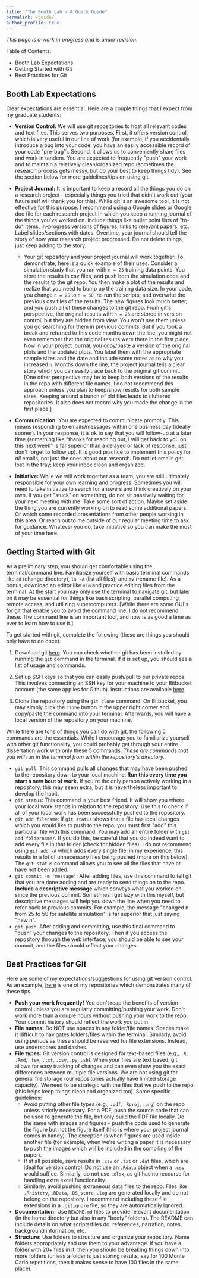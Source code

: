 ```yaml
---
title: "The Booth Lab - A Quick Guide"
permalink: /guide/
author_profile: true
---
```


*This page is a work in progress and is under revision.*

Table of Contents:
* Booth Lab Expectations
* Getting Started with Git
* Best Practices for Git

Booth Lab Expectations
------

Clear expectations are essential.  Here are a couple things that I expect from my graduate students:

* **Version Control:** We will use git repositories to host all relevant codes and text files.  This serves two purposes.  First, it offers version control, which is very useful in our line of work (for example, if you accidentally introduce a bug into your code, you have an easily accessible record of your code "pre-bug").  Second, it allows us to conveniently share files and work in tandem.  You are expected to frequently "push" your work and to maintain a relatively clean/organized repo (sometimes the research process gets messy, but do your best to keep things tidy).  See the section below for more guidelines/tips on using git. 

* **Project Journal:** It is important to keep a record all the things you do on a research project - especially things you tried that didn't work out (your future self will thank you for this).  While git is an awesome tool, it is not effective for this purpose.  I recommend using a Google slides or Google doc file for each research project in which you keep a running journal of the things you've worked on.  Include things like bullet point lists of "to-do" items, in-progress versions of figures, links to relevant papers, etc.  Label slides/sections with dates.  Overtime, your journal should tell the story of how your research project progressed.  Do not delete things, just keep adding to the story.
	+ Your git repository and your project journal will work together.  To demonstrate, here is a quick example of their uses.  Consider a simulation study that you ran with `n = 25` training data points.  You store the results in csv files, and push both the simulation code and the results to the git repo.  You then make a plot of the results and realize that you need to bump up the training data size.  In your code, you change `n = 25` to `n = 50`, re-run the scripts, and overwrite the previous csv files of the results.  The new figures look much better, and you push all of these changes to the git repo.  From git's perspective, the original results with `n = 25` are stored in version control, but they are hidden from view.  You won't see them unless you go searching for them in previous commits.  But if you took a break and returned to this code months down the line, you might not even remember that the original results were there in the first place.  Now in your project journal, you copy/paste a version of the original plots and the updated plots.  You label them with the appropriate sample sizes and the date and include some notes as to why you increased `n`.  Months down the line, the project journal tells a clear story which you can easily trace back to the original git commit.  [One other perspective may be to keep both versions of the results in the repo with different file names.  I do not recommend this approach unless you plan to keep/show results for both sample sizes.  Keeping around a bunch of old files leads to cluttered repositories.  It also does not record why you made the change in the first place.]

* **Communication:** You are expected to communicate promptly.  This means responding to emails/messages within one business day (ideally sooner).  In your response, it is ok to say that you will follow-up at a later time (something like "thanks for reaching out, I will get back to you on this next week" is far superior than a delayed or lack of response, just don't forget to follow up).  It is good practice to implement this policy for *all* emails, not just the ones about our research.  Do not let emails get lost in the fray; keep your inbox clean and organized.

* **Initiative:** While we will work together as a team, you are still ultimately responsible for your own learning and progress.  Sometimes you will need to take initiative to search for answers and think creatively on your own.  If you get "stuck" on something, do not sit passively waiting for your next meeting with me.  Take some sort of action.  Maybe set aside the thing you are currently working on to read some additional papers.  Or watch some recorded presentations from other people working in this area.  Or reach out to me outside of our regular meeting time to ask for guidance.  Whatever you do, take initiative so you can make the most of your time here.

Getting Started with Git
------

As a preliminary step, you should get comfortable using the terminal/command line.  Familiarize yourself with basic terminal commands like `cd` (change directory), `ls -A` (list all files), and `mv` (rename file).  As a bonus, download an editor like `vim` and practice editing files from the terminal.  At the start you may only use the terminal to navigate git, but later on it may be essential for things like bash scripting, parallel computing, remote access, and utilizing supercomputers.  [While there are some GUI's for git that enable you to avoid the command line, I do not recommend these.  The command line is an important tool, and now is as good a time as ever to learn how to use it.]

To get started with git, complete the following (these are things you should only have to do once).

1. Download git [here](https://git-scm.com/downloads).  You can check whether git has been installed by running the `git` command in the terminal.  If it is set up, you should see a list of usage and commands.

2. Set up SSH keys so that you can easily push/pull to our private repos.  This involves connecting an SSH key for your machine to your Bitbucket account (the same applies for Github).  Instructions are available [here](https://support.atlassian.com/bitbucket-cloud/docs/configure-ssh-and-two-step-verification/).  

3. Clone the repository using the `git clone` command.  On Bitbucket, you may simply click the `Clone` button in the upper right corner and copy/paste the command into your terminal.  Afterwards, you will have a local version of the repository on your machine.

While there are tons of things you can do with git, the following 5 commands are the essentials.  While I encourage you to familiarize yourself with other git functionality, you could probably get through your entire dissertation work with only these 5 commands.  *These are commands that you will run in the terminal from within the repository's directory.*

* `git pull`: This command pulls all changes that may have been pushed to the repository down to your local machine.  **Run this every time you start a new bout of work.**  If you're the only person actively working in a repository, this may seem extra, but it is nevertheless important to develop the habit.
* `git status`: This command is your best friend.  It will show you where your local work stands in relation to the repository.  Use this to check if all of your local work has been successfully pushed to the repository.
* `git add filename`: If `git status` shows that a file has local changes which you would like to push to the repo, you must first "add" this particular file with this command.  You may add an entire folder with `git add foldername/`.  If you do this, be careful that you do indeed want to add every file in that folder (check for hidden files).  I do not recommend using `git add -A` which adds every single file; in my experience, this results in a lot of unnecessary files being pushed (more on this below).  The `git status` command allows you to see all the files that have or have not been added.
* `git commit -m "message"`: After adding files, use this command to tell git that you are done adding and are ready to send things on to the repo.  **Include a descriptive message** which conveys what you worked on since the previous commit.  Sometimes I get lazy with this myself, but descriptive messages will help you down the line when you need to refer back to previous commits.  For example, the message "changed n from 25 to 50 for satellite simulation" is far superior that just saying "new n".
* `git push`: After adding and committing, use this final command to "push" your changes to the repository.  Then if you access the repository through the web interface, you should be able to see your commit, and the files should reflect your changes.

Best Practices for Git
------

Here are some of my expectations/suggestions for using git version control.  As an example, [here](https://bitbucket.org/gramacylab/deepgp-ex/src/master/) is one of my repositories which demonstrates many of these tips.

* **Push your work frequently!** You don't reap the benefits of version control unless you are regularly committing/pushing your work.  Don't work more than a couple hours without pushing your work to the repo.  Your commit history should reflect the work you put in. 
* **File names:** Do NOT use spaces in any folder/file names.  Spaces make it difficult to navigates folders/files within the terminal.  Similarly, avoid using periods as these should be reserved for file extensions.  Instead, use underscores and dashes.
* **File types:** Git version control is designed for text-based files (e.g., `.R`, `.Rmd`, `.tex`, `.txt`, `.csv`, `.py`, `.sh`).  When your files are text based, git allows for easy tracking of changes and can even show you the exact differences between multiple file versions.  We are not using git for general file storage (our repositories actually have limited storage capacity).  We need to be strategic with the files that we push to the repo (this helps keep things clean and organized too).  Some specific guidelines:
	+ Avoid putting other file types (e.g., `.pdf`, `.Rproj`, `.png`) on the repo unless strictly necessary.  For a PDF, push the source code that can be used to generate the file, but only build the PDF file locally.  Do the same with images and figures - push the code used to generate the figure but not the figure itself (this is where your project journal comes in handy).  The exception is when figures are used inside another file (for example, when we're writing a paper it is necessary to push the images which will be included in the compiling of the paper).  
	+ If at all possible, save results in `.csv` or `.txt` or `.dat` files, which are ideal for version control.  Do not use an `.Rdata` object when a `.csv` would suffice.  Similarly, do not use `.xlsx`, as git has no recourse for handling extra excel functionality.
	+ Similarly, avoid pushing extraneous data files to the repo.  Files like `.Rhistory`, `.RData`, `.DS_store`, `.log` are generated locally and do not belong on the repository.  I recommend including these file extensions in a `.gitignore` file, so they are automatically ignored.
* **Documentation:** Use `README.md` files to provide relevant documentation (in the home directory but also in any "beefy" folders).  The README can include details on what scripts/files do, references, narration, notes, background information, etc.
* **Structure:** Use folders to structure and organize your repository.  Name folders appropriately and use them to your advantage.  If you have a folder with 20+ files in it, then you should be breaking things down into more folders (unless a folder is just storing results, say for 100 Monte Carlo repetitions, then it makes sense to have 100 files in the same place).


